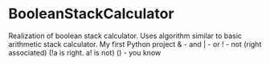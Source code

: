 # BooleanStackCalculator
Realization of boolean stack calculator. Uses algorithm similar to basic arithmetic stack calculator. My first Python project
& - and
| - or
! - not (right associated) (!a is right. a! is not)
() - you know
